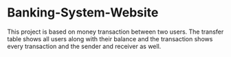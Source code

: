 # Banking-System-Website
This project is based on money transaction between two users. The transfer table shows all users along with their
balance and the transaction shows every transaction and the sender and receiver as well.
